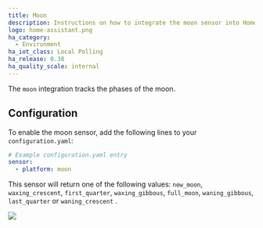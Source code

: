 ```yaml
---
title: Moon
description: Instructions on how to integrate the moon sensor into Home Assistant.
logo: home-assistant.png
ha_category:
  - Environment
ha_iot_class: Local Polling
ha_release: 0.38
ha_quality_scale: internal
---
```


The `moon` integration tracks the phases of the moon.

## Configuration

To enable the moon sensor, add the following lines to your `configuration.yaml`:

```yaml
# Example configuration.yaml entry
sensor:
  - platform: moon
```

This sensor will return one of the following values:
`new_moon`, `waxing_crescent`, `first_quarter`, `waxing_gibbous`, `full_moon`, `waning_gibbous`, `last_quarter` or `waning_crescent` .

<p class='img'>
<img src='/images/screenshots/more-info-dialog-moon.png' />
</p>
